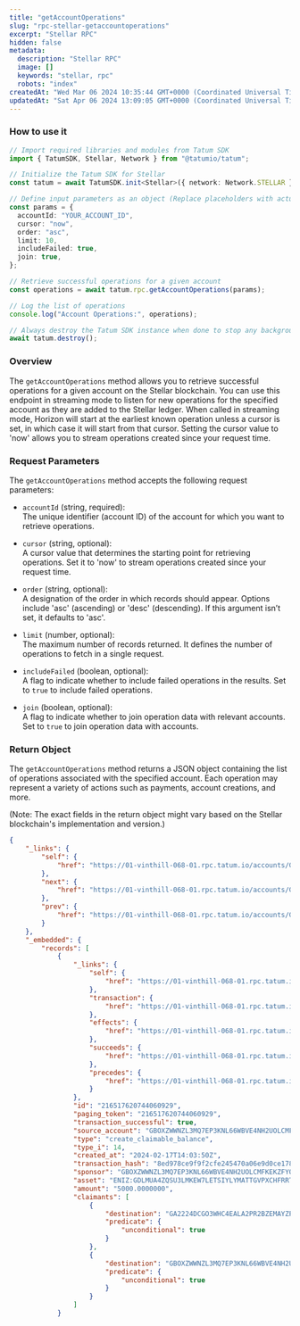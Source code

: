 ```yaml
---
title: "getAccountOperations"
slug: "rpc-stellar-getaccountoperations"
excerpt: "Stellar RPC"
hidden: false
metadata: 
  description: "Stellar RPC"
  image: []
  keywords: "stellar, rpc"
  robots: "index"
createdAt: "Wed Mar 06 2024 10:35:44 GMT+0000 (Coordinated Universal Time)"
updatedAt: "Sat Apr 06 2024 13:09:05 GMT+0000 (Coordinated Universal Time)"
---
```




### How to use it

```typescript
// Import required libraries and modules from Tatum SDK
import { TatumSDK, Stellar, Network } from "@tatumio/tatum";

// Initialize the Tatum SDK for Stellar
const tatum = await TatumSDK.init<Stellar>({ network: Network.STELLAR });

// Define input parameters as an object (Replace placeholders with actual values and remove redundant)
const params = {
  accountId: "YOUR_ACCOUNT_ID",
  cursor: "now",
  order: "asc",
  limit: 10,
  includeFailed: true,
  join: true,
};

// Retrieve successful operations for a given account
const operations = await tatum.rpc.getAccountOperations(params);

// Log the list of operations
console.log("Account Operations:", operations);

// Always destroy the Tatum SDK instance when done to stop any background processes
await tatum.destroy();
```

### Overview

The `getAccountOperations` method allows you to retrieve successful operations for a given account on the Stellar blockchain. You can use this endpoint in streaming mode to listen for new operations for the specified account as they are added to the Stellar ledger. When called in streaming mode, Horizon will start at the earliest known operation unless a cursor is set, in which case it will start from that cursor. Setting the cursor value to 'now' allows you to stream operations created since your request time.

### Request Parameters

The `getAccountOperations` method accepts the following request parameters:

- `accountId` (string, required):  
  The unique identifier (account ID) of the account for which you want to retrieve operations.

- `cursor` (string, optional):  
  A cursor value that determines the starting point for retrieving operations. Set it to 'now' to stream operations created since your request time.

- `order` (string, optional):  
  A designation of the order in which records should appear. Options include 'asc' (ascending) or 'desc' (descending). If this argument isn’t set, it defaults to 'asc'.

- `limit` (number, optional):  
  The maximum number of records returned. It defines the number of operations to fetch in a single request.

- `includeFailed` (boolean, optional):  
  A flag to indicate whether to include failed operations in the results. Set to `true` to include failed operations.

- `join` (boolean, optional):  
  A flag to indicate whether to join operation data with relevant accounts. Set to `true` to join operation data with accounts.

### Return Object

The `getAccountOperations` method returns a JSON object containing the list of operations associated with the specified account. Each operation may represent a variety of actions such as payments, account creations, and more.

(Note: The exact fields in the return object might vary based on the Stellar blockchain's implementation and version.)

```json
{
    "_links": {
        "self": {
            "href": "https://01-vinthill-068-01.rpc.tatum.io/accounts/GA2224DCGO3WHC4EALA2PR2BZEMAYZPBPTHS243ZYYWQMBWRPJSZH5A6/operations?cursor=&limit=10&order=asc"
        },
        "next": {
            "href": "https://01-vinthill-068-01.rpc.tatum.io/accounts/GA2224DCGO3WHC4EALA2PR2BZEMAYZPBPTHS243ZYYWQMBWRPJSZH5A6/operations?cursor=216532408316960769&limit=10&order=asc"
        },
        "prev": {
            "href": "https://01-vinthill-068-01.rpc.tatum.io/accounts/GA2224DCGO3WHC4EALA2PR2BZEMAYZPBPTHS243ZYYWQMBWRPJSZH5A6/operations?cursor=216517620744060929&limit=10&order=desc"
        }
    },
    "_embedded": {
        "records": [
            {
                "_links": {
                    "self": {
                        "href": "https://01-vinthill-068-01.rpc.tatum.io/operations/216517620744060929"
                    },
                    "transaction": {
                        "href": "https://01-vinthill-068-01.rpc.tatum.io/transactions/8ed978ce9f9f2cfe245470a06e9d0ce178f0cc602fd2b8d5e6047192e13d7475"
                    },
                    "effects": {
                        "href": "https://01-vinthill-068-01.rpc.tatum.io/operations/216517620744060929/effects"
                    },
                    "succeeds": {
                        "href": "https://01-vinthill-068-01.rpc.tatum.io/effects?order=desc&cursor=216517620744060929"
                    },
                    "precedes": {
                        "href": "https://01-vinthill-068-01.rpc.tatum.io/effects?order=asc&cursor=216517620744060929"
                    }
                },
                "id": "216517620744060929",
                "paging_token": "216517620744060929",
                "transaction_successful": true,
                "source_account": "GBOXZWWNZL3MQ7EP3KNL66WBVE4NH2UOLCMFKEKZFYQT5MOP2JDKENIZ",
                "type": "create_claimable_balance",
                "type_i": 14,
                "created_at": "2024-02-17T14:03:50Z",
                "transaction_hash": "8ed978ce9f9f2cfe245470a06e9d0ce178f0cc602fd2b8d5e6047192e13d7475",
                "sponsor": "GBOXZWWNZL3MQ7EP3KNL66WBVE4NH2UOLCMFKEKZFYQT5MOP2JDKENIZ",
                "asset": "ENIZ:GDLMUA4ZQSU3LMKEW7LETSIYLYMATTGVPXCHFRRTGQTF6K55XOQIENIZ",
                "amount": "5000.0000000",
                "claimants": [
                    {
                        "destination": "GA2224DCGO3WHC4EALA2PR2BZEMAYZPBPTHS243ZYYWQMBWRPJSZH5A6",
                        "predicate": {
                            "unconditional": true
                        }
                    },
                    {
                        "destination": "GBOXZWWNZL3MQ7EP3KNL66WBVE4NH2UOLCMFKEKZFYQT5MOP2JDKENIZ",
                        "predicate": {
                            "unconditional": true
                        }
                    }
                ]
            }
```
